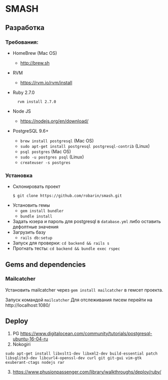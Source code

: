 # SMASH

## Разработка

### Требования:

- HomeBrew (Mac OS)
  - http://brew.sh
- RVM
  - https://rvm.io/rvm/install
- Ruby 2.7.0
  ```
    rvm install 2.7.0
  ```
- Node JS
  - https://nodejs.org/en/download/
  
- PostgreSQL 9.6+
  - `brew install postgresql` (Mac OS)
  - `sudo apt-get install postgresql postgresql-contrib` (Linux)
  - `psql postgres` (Mac OS)
  - `sudo -u postgres psql` (Linux)
  - `createuser -s postgres`

### Установка
- Склонировать проект
  ```
  $ git clone https://github.com/robarin/smash.git
  ```
- Установить гемы
  - `gem install bundler`
  - `bundle install`
- Задать юзера и пароль для postgresql в `database.yml` либо оставить дефолтные значения
- Загрузить базу
  - `rails db:setup`
- Запуск для проверки: `cd backend && rails s`
- Прогнать тесты: `cd backend && bundle exec rspec`

## Gems and dependencies
### Mailcatcher

Установить mailcatcher через `gem install mailcatcher` в гемсет проекта.

Запуск командой `mailcatcher`
Для отслеживания писем перейти на http://localhost:1080/

## Deploy

1. PG https://www.digitalocean.com/community/tutorials/postgresql-ubuntu-16-04-ru
2. Nokogiri
```
sudo apt-get install libxslt1-dev libxml2-dev build-essential patch libsqlite3-dev libcurl4-openssl-dev curl git git-gui vim-gtk exuberant-ctags nodejs rar
```
3. https://www.phusionpassenger.com/library/walkthroughs/deploy/ruby/
